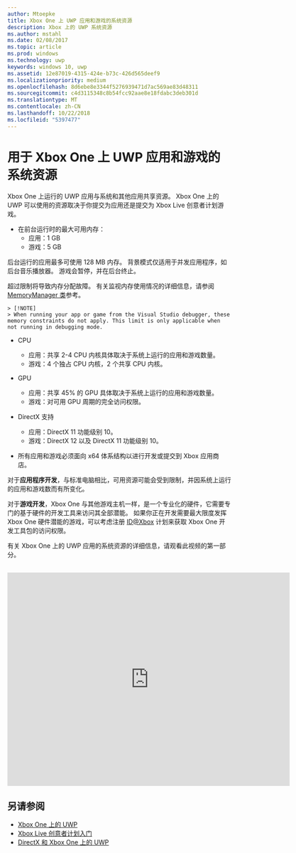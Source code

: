 ```yaml
---
author: Mtoepke
title: Xbox One 上 UWP 应用和游戏的系统资源
description: Xbox 上的 UWP 系统资源
ms.author: mstahl
ms.date: 02/08/2017
ms.topic: article
ms.prod: windows
ms.technology: uwp
keywords: windows 10, uwp
ms.assetid: 12e87019-4315-424e-b73c-426d565deef9
ms.localizationpriority: medium
ms.openlocfilehash: 8d6ebe8e3344f5276939471d7ac569ae83d48311
ms.sourcegitcommit: c4d3115348c8b54fcc92aae8e18fdabc3deb301d
ms.translationtype: MT
ms.contentlocale: zh-CN
ms.lasthandoff: 10/22/2018
ms.locfileid: "5397477"
---
```

# <a name="system-resources-for-uwp-apps-and-games-on-xbox-one"></a>用于 Xbox One 上 UWP 应用和游戏的系统资源

Xbox One 上运行的 UWP 应用与系统和其他应用共享资源。 Xbox One 上的 UWP 可以使用的资源取决于你提交为应用还是提交为 Xbox Live 创意者计划游戏。

* 在前台运行时的最大可用内存：
    * 应用：1 GB
    * 游戏：5 GB

后台运行的应用最多可使用 128 MB 内存。 背景模式仅适用于并发应用程序，如后台音乐播放器。  游戏会暂停，并在后台终止。

超过限制将导致内存分配故障。 有关监视内存使用情况的详细信息，请参阅 [MemoryManager 类](https://msdn.microsoft.com/library/windows/apps/windows.system.memorymanager.aspx)参考。
    
    > [!NOTE]
    > When running your app or game from the Visual Studio debugger, these memory constraints do not apply. This limit is only applicable when not running in debugging mode.

* CPU
    * 应用：共享 2-4 CPU 内核具体取决于系统上运行的应用和游戏数量。
    * 游戏：4 个独占 CPU 内核，2 个共享 CPU 内核。

* GPU
    * 应用：共享 45% 的 GPU 具体取决于系统上运行的应用和游戏数量。
    * 游戏：对可用 GPU 周期的完全访问权限。

* DirectX 支持
    * 应用：DirectX 11 功能级别 10。
    * 游戏：DirectX 12 以及 DirectX 11 功能级别 10。

* 所有应用和游戏必须面向 x64 体系结构以进行开发或提交到 Xbox 应用商店。  

对于**应用程序开发**，与标准电脑相比，可用资源可能会受到限制，并因系统上运行的应用和游戏数而有所变化。

对于**游戏开发**，Xbox One 与其他游戏主机一样，是一个专业化的硬件，它需要专门的基于硬件的开发工具来访问其全部潜能。 如果你正在开发需要最大限度发挥 Xbox One 硬件潜能的游戏，可以考虑注册 [ID@Xbox](http://www.xbox.com/Developers/id) 计划来获取 Xbox One 开发工具包的访问权限。


有关 Xbox One 上的 UWP 应用的系统资源的详细信息，请观看此视频的第一部分。
</br>
</br>
<iframe src="https://mva.microsoft.com/en-US/training-courses-embed/developing-xbox-one-applications-16860/Video-What-s-Unique--vk0fOPf9C_2006218965" width="636" height="480" allowFullScreen frameBorder="0"></iframe>

## <a name="see-also"></a>另请参阅
- [Xbox One 上的 UWP](index.md)
- [Xbox Live 创意者计划入门](../xbox-live/get-started-with-creators/get-started-with-xbox-live-creators.md)
- [DirectX 和 Xbox One 上的 UWP](https://blogs.msdn.microsoft.com/chuckw/2017/12/15/directx-and-uwp-on-xbox-one/)

